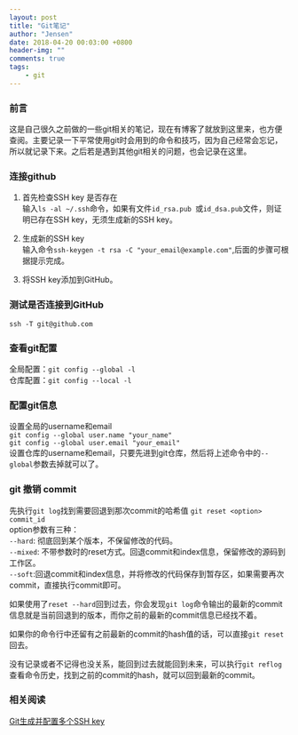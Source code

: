 ```yaml
---
layout: post
title: "Git笔记"
author: "Jensen"
date: 2018-04-20 00:03:00 +0800
header-img: ""
comments: true
tags:
    - git 
---
```


### 前言

这是自己很久之前做的一些git相关的笔记，现在有博客了就放到这里来，也方便查阅。主要记录一下平常使用git时会用到的命令和技巧，因为自己经常会忘记，所以就记录下来。之后若是遇到其他git相关的问题，也会记录在这里。

### 连接github 

1. 首先检查SSH key 是否存在  
  输入`ls -al ~/.ssh`命令，如果有文件`id_rsa.pub `或`id_dsa.pub`文件，则证明已存在SSH key，无须生成新的SSH key。
  
2. 生成新的SSH key  
  输入命令`ssh-keygen -t rsa -C "your_email@example.com"`,后面的步骤可根据提示完成。  
  
3. 将SSH key添加到GitHub。
    
### 测试是否连接到GitHub  

`ssh -T git@github.com`

### 查看git配置  

全局配置：`git config --global -l`  
仓库配置：`git config --local -l`

### 配置git信息 

设置全局的username和email  
`git config --global user.name "your_name"`  
`git config --global user.email "your_email"`  
设置仓库的username和email，只要先进到git仓库，然后将上述命令中的`--global`参数去掉就可以了。

### git 撤销 commit  

先执行`git log`找到需要回退到那次commit的哈希值
`git reset <option> commit_id`  
option参数有三种：  
`--hard`: 彻底回到某个版本，不保留修改的代码。  
`--mixed`: 不带参数时的reset方式。回退commit和index信息，保留修改的源码到工作区。  
`--soft`:回退commit和index信息，并将修改的代码保存到暂存区，如果需要再次commit，直接执行commit即可。

如果使用了`reset --hard`回到过去，你会发现`git log`命令输出的最新的commit信息就是当前回退到的版本，而你之前的最新的commit信息已经找不着。

如果你的命令行中还留有之前最新的commit的hash值的话，可以直接`git reset`回去。

没有记录或者不记得也没关系，能回到过去就能回到未来，可以执行`git reflog`查看命令历史，找到之前的commit的hash，就可以回到最新的commit。


### 相关阅读

[Git生成并配置多个SSH key](/2018/04/21/Git生成并配置多个SSH-key)

